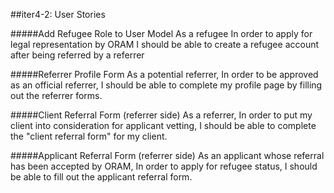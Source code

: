 ##iter4-2: User Stories

#####Add Refugee Role to User Model
    As a refugee
    In order to apply for legal representation by ORAM
    I should be able to create a refugee account after being referred by a referrer

#####Referrer Profile Form
    As a potential referrer,
    In order to be approved as an official referrer,
    I should be able to complete my profile page by filling out the referrer forms.

#####Client Referral Form (referrer side)
    As a referrer,
    In order to put my client into consideration for applicant vetting,
    I should be able to complete the "client referral form" for my client.
    
#####Applicant Referral Form (referrer side)
    As an applicant whose referral has been accepted by ORAM,
    In order to apply for refugee status,
    I should be able to fill out the applicant referral form. 
